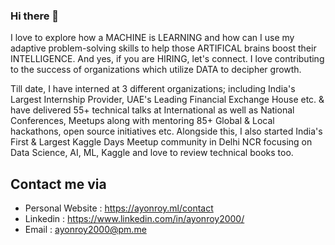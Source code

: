 ### Hi there 👋

I love to explore how a MACHINE is LEARNING and how can I use my adaptive problem-solving skills to help those ARTIFICAL brains boost their INTELLIGENCE. And yes, if you are HIRING, let's connect. I love contributing to the success of organizations which utilize DATA to decipher growth.

Till date, I have interned at 3 different organizations; including India's Largest Internship Provider, UAE's Leading Financial Exchange House etc. & have delivered 55+ technical talks at International as well as National Conferences, Meetups along with mentoring 85+ Global & Local hackathons, open source initiatives etc.
Alongside this, I also started India's First & Largest Kaggle Days Meetup community in Delhi NCR focusing on Data Science, AI, ML, Kaggle and love to review technical books too.

## Contact me via
- Personal Website : https://ayonroy.ml/contact
- Linkedin : https://www.linkedin.com/in/ayonroy2000/
- Email : ayonroy2000@pm.me

